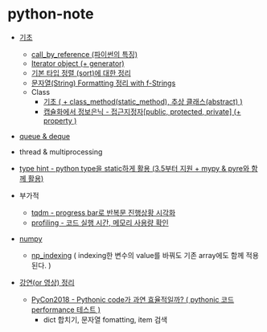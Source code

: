 # python-note

- [기초](https://github.com/yahwang/python-note/tree/master/basics)
  - [call_by_reference (파이썬의 특징)](https://github.com/yahwang/python-note/tree/master/basics/object_reference.ipynb)
  - [Iterator object (+ generator)](https://github.com/yahwang/python-note/tree/master/basics/iterator(+gen).ipynb)
  - [기본 타입 정렬 (sort)에 대한 정리](https://github.com/yahwang/python-note/tree/master/basics/summary_sort.ipynb)
  - [문자열(String) Formatting 정리 with f-Strings](https://github.com/yahwang/python-note/tree/master/basics/string_format.ipynb)
  - Class
     - [기초 ( + class_method(static_method), 추상 클래스(abstract) )](https://github.com/yahwang/python-note/tree/master/basics/class.ipynb)  
     - [캡슐화에서 정보은닉 - 접근지정자[public, protected, private] (+ property )](https://github.com/yahwang/python-note/tree/master/basics/class_private.ipynb)  

- [queue & deque](https://github.com/yahwang/python-note/blob/master/queue&deque.ipynb) 
- thread & multiprocessing
- [type hint - python type을 static하게 활용 (3.5부터 지원 + mypy & pyre와 함께 활용)](https://github.com/yahwang/python-note/blob/master/typehint.ipynb) 
- 부가적
  - [tqdm - progress bar로 반복문 진행상황 시각화](https://github.com/yahwang/python-note/tree/master/others/tqdm.ipynb) 
  - [profiling - 코드 실행 시간, 메모리 사용량 확인](https://github.com/yahwang/python-note/tree/master/others/profiling.ipynb) 

- [numpy](https://github.com/yahwang/python-note/tree/master/numpy)
  - [np_indexing](https://github.com/yahwang/python-note/tree/master/numpy/np_indexing.ipynb) ( indexing한 변수의 value를 바꿔도 기존 array에도 함께 적용된다. )


- [강연(or 영상) 정리](https://github.com/yahwang/python-note/tree/master/lectures)
  - [PyCon2018 - Pythonic code가 과연 효율적일까? ( pythonic 코드 performance 테스트 )](https://github.com/yahwang/python-note/blob/master/lectures/pycon_code_performance.ipynb)
    - dict 합치기, 문자열 fomatting, item 검색
